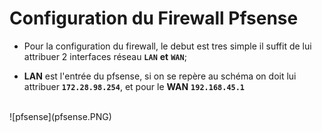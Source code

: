 # Configuration du Firewall Pfsense

- Pour la configuration du firewall, le debut est tres simple il suffit de lui attribuer 2 interfaces réseau **`LAN`** **et** **`WAN`**;

- **LAN** est l'entrée du pfsense, si on se repère au schéma on doit lui attribuer **`172.28.98.254`**, et pour le **WAN** **`192.168.45.1`**
</br>
![pfsense](pfsense.PNG)
